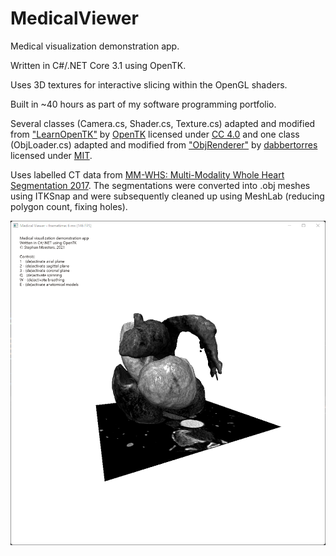 # MedicalViewer

Medical visualization demonstration app.

Written in C#/.NET Core 3.1 using OpenTK.

Uses 3D textures for interactive slicing within the OpenGL shaders.

Built in ~40 hours as part of my software programming portfolio.

Several classes (Camera.cs, Shader.cs, Texture.cs) adapted and modified from ["LearnOpenTK"](https://github.com/opentk/LearnOpenTK) by [OpenTK](https://github.com/opentk) licensed under [CC 4.0](https://github.com/opentk/LearnOpenTK/blob/master/LICENSE) and one class (ObjLoader.cs) adapted and modified from ["ObjRenderer"](https://github.com/dabbertorres/ObjRenderer) by [dabbertorres](https://github.com/dabbertorres) licensed under [MIT](https://github.com/dabbertorres/ObjRenderer/blob/master/LICENSE).

Uses labelled CT data from [MM-WHS: Multi-Modality Whole Heart Segmentation 2017](http://www.sdspeople.fudan.edu.cn/zhuangxiahai/0/mmwhs).
The segmentations were converted into .obj meshes using ITKSnap and were subsequently cleaned up using MeshLab (reducing polygon count, fixing holes).

![Screenshot](https://github.com/stephanmeesters/MedicalViewer/blob/main/screenshot.png?raw=true)
